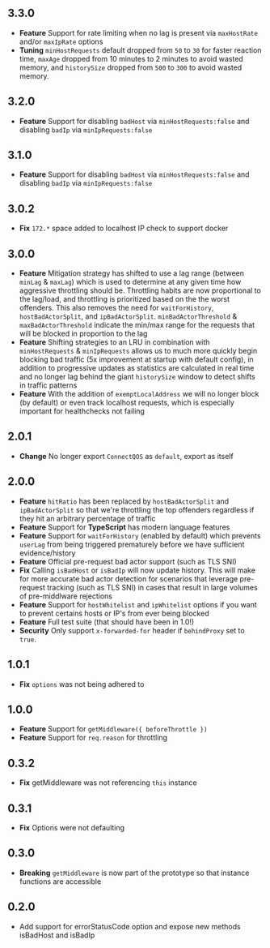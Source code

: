 ## 3.3.0

- **Feature** Support for rate limiting when no lag is present via
  `maxHostRate` and/or `maxIpRate` options
- **Tuning** `minHostRequests` default dropped from `50` to `30`
  for faster reaction time, `maxAge` dropped from 10 minutes
  to 2 minutes to avoid wasted memory, and `historySize` dropped
  from `500` to `300` to avoid wasted memory.

## 3.2.0

- **Feature** Support for disabling `badHost` via `minHostRequests:false`
  and disabling `badIp` via `minIpRequests:false`

## 3.1.0

- **Feature** Support for disabling `badHost` via `minHostRequests:false`
  and disabling `badIp` via `minIpRequests:false`

## 3.0.2

- **Fix** `172.*` space added to localhost IP check to support docker

## 3.0.0

- **Feature** Mitigation strategy has shifted to use a lag range
  (between `minLag` & `maxLag`) which is used to determine at any given
  time how aggressive throttling should be. Throttling habits are now
  proportional to the lag/load, and throttling is prioritized based
  on the the worst offenders. This also removes the need for
  `waitForHistory`, `hostBadActorSplit`, and `ipBadActorSplit`.
  `minBadActorThreshold` & `maxBadActorThreshold` indicate the min/max
  range for the requests that will be blocked in proportion to the lag
- **Feature** Shifting strategies to an LRU in combination with
  `minHostRequests` & `minIpRequests` allows us to much more quickly
  begin blocking bad traffic (5x improvement at startup with default
  config), in addition to progressive updates as statistics are
  calculated in real time and no longer lag behind the giant
  `historySize` window to detect shifts in traffic patterns
- **Feature** With the addition of `exemptLocalAddress` we will no longer
  block (by default) or even track localhost requests, which is
  especially important for healthchecks not failing

## 2.0.1

- **Change** No longer export `ConnectQOS` as `default`, export as itself

## 2.0.0

- **Feature** `hitRatio` has been replaced by `hostBadActorSplit` and
  `ipBadActorSplit` so that we're throttling the top offenders regardless
  if they hit an arbitrary percentage of traffic
- **Feature** Support for **TypeScript** has modern language features
- **Feature** Support for `waitForHistory` (enabled by default) which
  prevents `userLag` from being triggered prematurely before we have
  sufficient evidence/history
- **Feature** Official pre-request bad actor support (such as TLS SNI)
- **Fix** Calling `isBadHost` or `isBadIp` will now update history.
  This will make for more accurate bad actor detection for scenarios that
  leverage pre-request tracking (such as TLS SNI) in cases that result
  in large volumes of pre-middlware rejections
- **Feature** Support for `hostWhitelist` and `ipWhitelist` options
  if you want to prevent certains hosts or IP's from ever being blocked
- **Feature** Full test suite (that should have been in 1.0!)
- **Security** Only support `x-forwarded-for` header if `behindProxy`
  set to `true`.

## 1.0.1

- **Fix** `options` was not being adhered to

## 1.0.0

- **Feature** Support for `getMiddleware({ beforeThrottle })`
- **Feature** Support for `req.reason` for throttling

## 0.3.2

- **Fix** getMiddleware was not referencing `this` instance

## 0.3.1

- **Fix** Options were not defaulting

## 0.3.0

- **Breaking** `getMiddleware` is now part of the prototype so that instance
 functions are accessible

## 0.2.0

- Add support for errorStatusCode option and expose new methods isBadHost and isBadIp

